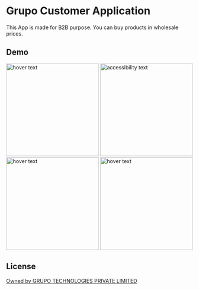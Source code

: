 
# Grupo Customer Application

This App is made for B2B purpose. You can buy products in wholesale prices.  
## Demo

<p align="left">
  <img src="https://github.com/aryan597/Grupo/blob/master/Grupo%20Files/Images/iPhone%2013%2C%2012%20Pro%20Max%20%E2%80%93%202.png" width="250" title="hover text">
  <img src="https://github.com/aryan597/Grupo/blob/master/Grupo%20Files/Images/iPhone%2013%2C%2012%20Pro%20Max%20%E2%80%93%201.png" width="250" alt="accessibility text">
  <img src="https://github.com/aryan597/Grupo/blob/master/Grupo%20Files/Images/iPhone%2013%2C%2012%20Pro%20Max%20%E2%80%93%203.png" width="250" title="hover text">
    <img src="https://github.com/aryan597/Grupo/blob/master/Grupo%20Files/Images/iPhone%2013%2C%2012%20Pro%20Max%20%E2%80%93%204.png" width="250" title="hover text">
</p>



## License

[Owned by GRUPO TECHNOLOGIES PRIVATE LIMITED](https://choosealicense.com/licenses/mit/)

